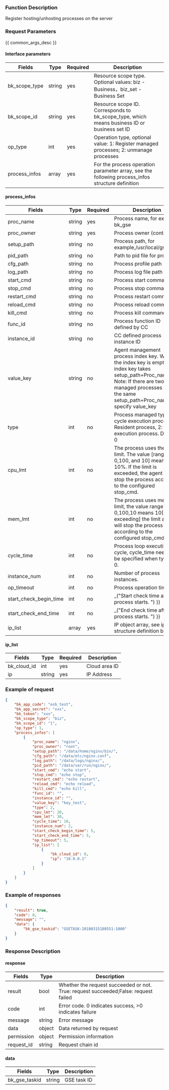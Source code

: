 ### Function Description

Register hosting/unhosting processes on the server

### Request Parameters

{{ common_args_desc }}

#### Interface parameters

| Fields  |  Type  | Required | Description |
|-------------|------------|--------|------------|
| bk_scope_type | string | yes  | Resource scope type. Optional values: biz - Business，biz_set - Business Set |
| bk_scope_id | string | yes | Resource scope ID. Corresponds to bk_scope_type, which means business ID or business set ID |
| op_type       |   int       |  yes  |Operation type, optional value: 1: Register managed processes; 2: unmanage processes|
| process_infos |  array     |  yes |For the process operation parameter array, see the following process_infos structure definition|

#### process_infos

| Fields  |  Type  | Required | Description |
|-------------|------------|--------|------------|
| proc_name    |  string  | yes |Process name, for example bk_gse|
| proc_owner   |  string  | yes |Process owner (contact)|
| setup_path   |  string  | no |Process path, for example,/usr/local/gse/sbin|
| pid_path     |  string  | no |Path to pid file for process|
| cfg_path     |  string  | no |Process profile path|
| log_path     |  string  | no |Process log file path|
| start_cmd    |  string  | no |Process start command|
| stop_cmd     |  string  | no |Process stop command|
| restart_cmd  | string  | no |Process restart command|
| reload_cmd   |  string  | no |Process reload command|
| kill_cmd     |  string  | no |Process kill command|
| func_id      |  string  | no |Process function ID defined by CC|
| instance_id  | string  | no |CC defined process instance ID|
| value_key    |  string  | no |Agent management process index key. When the index key is empty. The index key takes setup_path+Proc_name. Note: If there are two managed processes with the same setup_path+Proc_name, specify value_key|
| type         |  int     |  no |Process managed type, 0: cycle execution process, 1: Resident process, 2: single execution process. Default 0|
| cpu_lmt      |  int     |  no |The process uses the cpu limit. The value [range of 0,100, and 10] means 10%. If the limit is exceeded, the agent will stop the process according to the configured stop_cmd. |
| mem_lmt      |  int     |  no |The process uses mem limit, the value range 0,100,10 means 10[%, exceeding] the limit agent will stop the process according to the configured stop_cmd. |
| cycle_time   |  int     |  no |Process loop execution cycle, cycle_time needs to be specified when type is 0. |
| instance_num | int     |  no |Number of process instances. |
| op_timeout   |  int     |  no |Process operation timeout. |
| start_check_begin_time  | int  | no       |_("Start check time after process starts. ") }} |
| start_check_end_time    |  int  | no |_("End check time after process starts. ") }} |
| ip_list      |  array   |  yes |IP object array, see ip_list structure definition below|


#### ip_list

| Fields  |  Type  | Required | Description |
|-------------|------------|--------|------------|
| bk_cloud_id |  int    | yes  | Cloud area ID |
| ip          |  string | yes  | IP Address |

### Example of request

```json
{
    "bk_app_code": "esb_test",
    "bk_app_secret": "xxx",
    "bk_token": "xxx",
    "bk_scope_type": "biz",
    "bk_scope_id": "1",
    "op_type": 1,
    "process_infos": [
        {
            "proc_name": "nginx",
            "proc_owner": "root",
            "setup_path": "/data/home/nginx/bin/",
            "cfg_path": "/data/etc/nginx.conf",
            "log_path": "/data/logs/nginx/",
            "pid_path": "/data/var/run/nginx/",
            "start_cmd": "echo start",
            "stop_cmd": "echo stop",
            "restart_cmd": "echo restart",
            "reload_cmd": "echo reload",
            "kill_cmd": "echo kill",
            "func_id": "",
            "instance_id": "",
            "value_key": "key_test",
            "type": 2,
            "cpu_lmt": 20,
            "mem_lmt": 30,
            "cycle_time": 10,
            "instance_num": 2,
            "start_check_begin_time": 5,
            "start_check_end_time": 5,
            "op_timeout": 5,
            "ip_list": [
                {
                    "bk_cloud_id": 0,
                    "ip": "10.0.0.1"
                }
            ]
        }
    ]
}
```

### Example of responses

```json
{
    "result": true,
    "code": 0,
    "message": "",
    "data": {
        "bk_gse_taskid": "GSETASK:20180315180551:1000"
    }
}
```

### Response Description

#### response
| Fields | Type  | Description |
|-----------|-----------|-----------|
| result       |  bool   | Whether the request succeeded or not. True: request succeeded;False: request failed|
| code         |  int    | Error code. 0 indicates success, >0 indicates failure|
| message      |  string |Error message|
| data         |  object |Data returned by request|
| permission   |  object |Permission information|
| request_id   |  string |Request chain id|

#### data

| Fields | Type  | Description |
|-----------|-----------|-----------|
| bk_gse_taskid       |  string       | GSE task ID|
